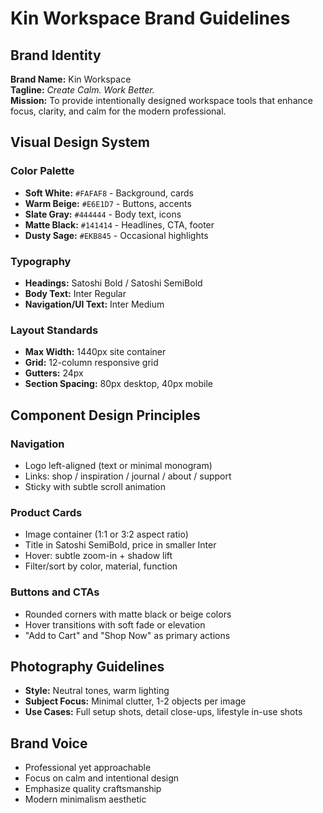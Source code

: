 # Kin Workspace Brand Guidelines

## Brand Identity
**Brand Name:** Kin Workspace  
**Tagline:** *Create Calm. Work Better.*  
**Mission:** To provide intentionally designed workspace tools that enhance focus, clarity, and calm for the modern professional.

## Visual Design System

### Color Palette
- **Soft White:** `#FAFAF8` - Background, cards
- **Warm Beige:** `#E6E1D7` - Buttons, accents  
- **Slate Gray:** `#444444` - Body text, icons
- **Matte Black:** `#141414` - Headlines, CTA, footer
- **Dusty Sage:** `#EKB845` - Occasional highlights

### Typography
- **Headings:** Satoshi Bold / Satoshi SemiBold
- **Body Text:** Inter Regular
- **Navigation/UI Text:** Inter Medium

### Layout Standards
- **Max Width:** 1440px site container
- **Grid:** 12-column responsive grid
- **Gutters:** 24px
- **Section Spacing:** 80px desktop, 40px mobile

## Component Design Principles

### Navigation
- Logo left-aligned (text or minimal monogram)
- Links: shop / inspiration / journal / about / support
- Sticky with subtle scroll animation

### Product Cards
- Image container (1:1 or 3:2 aspect ratio)
- Title in Satoshi SemiBold, price in smaller Inter
- Hover: subtle zoom-in + shadow lift
- Filter/sort by color, material, function

### Buttons and CTAs
- Rounded corners with matte black or beige colors
- Hover transitions with soft fade or elevation
- "Add to Cart" and "Shop Now" as primary actions

## Photography Guidelines
- **Style:** Neutral tones, warm lighting
- **Subject Focus:** Minimal clutter, 1-2 objects per image
- **Use Cases:** Full setup shots, detail close-ups, lifestyle in-use shots

## Brand Voice
- Professional yet approachable
- Focus on calm and intentional design
- Emphasize quality craftsmanship
- Modern minimalism aesthetic